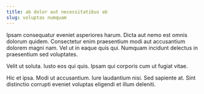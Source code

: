 ```yaml
---
title: ab dolor aut necessitatibus ab
slug: voluptas numquam
---
```


Ipsam consequatur eveniet asperiores harum. Dicta aut nemo est omnis dolorum quidem. Consectetur enim praesentium modi aut accusantium dolorem magni nam. Vel ut in eaque quis qui. Numquam incidunt delectus in praesentium sed voluptates.

Velit ut soluta. Iusto eos qui quis. Ipsam qui corporis cum ut fugiat vitae.

Hic et ipsa. Modi ut accusantium. Iure laudantium nisi. Sed sapiente at. Sint distinctio corrupti eveniet voluptas eligendi et illum deleniti.

